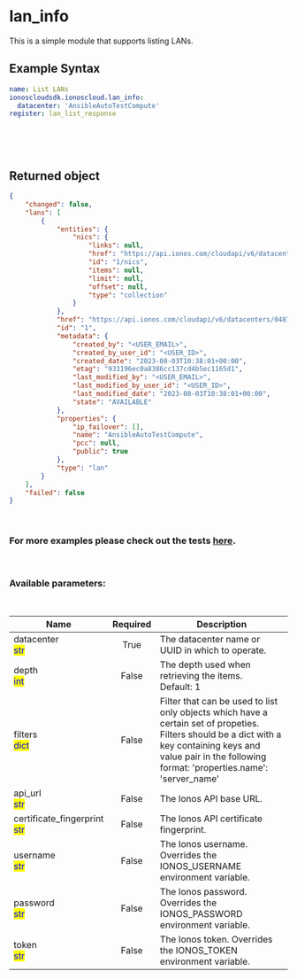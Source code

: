 # lan_info

This is a simple module that supports listing LANs.

## Example Syntax


```yaml
name: List LANs
ionoscloudsdk.ionoscloud.lan_info:
  datacenter: 'AnsibleAutoTestCompute'
register: lan_list_response

```

&nbsp;

&nbsp;
## Returned object
```json
{
    "changed": false,
    "lans": [
        {
            "entities": {
                "nics": {
                    "links": null,
                    "href": "https://api.ionos.com/cloudapi/v6/datacenters/0487f06f-b02d-4b78-b4e4-f48d86daf293/lans/1/nics",
                    "id": "1/nics",
                    "items": null,
                    "limit": null,
                    "offset": null,
                    "type": "collection"
                }
            },
            "href": "https://api.ionos.com/cloudapi/v6/datacenters/0487f06f-b02d-4b78-b4e4-f48d86daf293/lans/1",
            "id": "1",
            "metadata": {
                "created_by": "<USER_EMAIL>",
                "created_by_user_id": "<USER_ID>",
                "created_date": "2023-08-03T10:38:01+00:00",
                "etag": "933196ec0a8386cc137cd4b5ec1165d1",
                "last_modified_by": "<USER_EMAIL>",
                "last_modified_by_user_id": "<USER_ID>",
                "last_modified_date": "2023-08-03T10:38:01+00:00",
                "state": "AVAILABLE"
            },
            "properties": {
                "ip_failover": [],
                "name": "AnsibleAutoTestCompute",
                "pcc": null,
                "public": true
            },
            "type": "lan"
        }
    ],
    "failed": false
}

```

&nbsp;
### For more examples please check out the tests [here](https://github.com/ionos-cloud/module-ansible/tree/master/tests/compute-engine).

&nbsp;
### Available parameters:
&nbsp;

<table data-full-width="true">
  <thead>
    <tr>
      <th width="22.8vw">Name</th>
      <th width="10.8vw" align="center">Required</th>
      <th>Description</th>
    </tr>
  </thead>
  <tbody>
  <tr>
  <td>datacenter<br/><mark style="color:blue;">str</mark></td>
  <td align="center">True</td>
  <td>The datacenter name or UUID in which to operate.</td>
  </tr>
  <tr>
  <td>depth<br/><mark style="color:blue;">int</mark></td>
  <td align="center">False</td>
  <td>The depth used when retrieving the items.<br />Default: 1</td>
  </tr>
  <tr>
  <td>filters<br/><mark style="color:blue;">dict</mark></td>
  <td align="center">False</td>
  <td>Filter that can be used to list only objects which have a certain set of propeties. Filters should be a dict with a key containing keys and value pair in the following format: 'properties.name': 'server_name'</td>
  </tr>
  <tr>
  <td>api_url<br/><mark style="color:blue;">str</mark></td>
  <td align="center">False</td>
  <td>The Ionos API base URL.</td>
  </tr>
  <tr>
  <td>certificate_fingerprint<br/><mark style="color:blue;">str</mark></td>
  <td align="center">False</td>
  <td>The Ionos API certificate fingerprint.</td>
  </tr>
  <tr>
  <td>username<br/><mark style="color:blue;">str</mark></td>
  <td align="center">False</td>
  <td>The Ionos username. Overrides the IONOS_USERNAME environment variable.</td>
  </tr>
  <tr>
  <td>password<br/><mark style="color:blue;">str</mark></td>
  <td align="center">False</td>
  <td>The Ionos password. Overrides the IONOS_PASSWORD environment variable.</td>
  </tr>
  <tr>
  <td>token<br/><mark style="color:blue;">str</mark></td>
  <td align="center">False</td>
  <td>The Ionos token. Overrides the IONOS_TOKEN environment variable.</td>
  </tr>
  </tbody>
</table>
